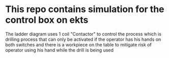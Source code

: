 # This repo contains simulation for the control box on ekts
The ladder diagram uses 1 coil "Contactor" to control the process which is drilling process that can only be activated if the operator has his hands on both switches and there is a workpiece on the table to mitigate risk of operator using his hand while the drill is being used
